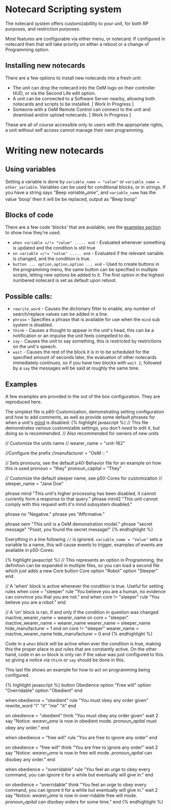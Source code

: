 # Notecard Scripting system

The notecard system offers customizabillity to your unit, for both RP purposes, and restriction purposes.

Most features are configurable via either menu, or notecard. If configured in notecard then that will take priority on either a reboot or a change of Programming option.

## Installing new notecards

There are a few options to install new notecards into a fresh unit:

 * The unit can drop the notecard into the OeM logo on their controller HUD, or via the Second Life edit option.
 * A unit can be connected to a Software Server nearby, allowing both notecards and scripts to be installed. [ Work In Progress ]
 * Someone with a OeM Remote Control can connect to the unit and download and/or upload notecards. [ Work In Progress ]

These are all of course accessible only to users with the appropriate rights, a unit without self access cannot manage their own programming.

# Writing new notecards

## Using variables
Setting a variable is done by `variable_name = "value"` or `variable_name = other_variable`. Variables can be used for conditional blocks, or in strings. If you have a string says "Beep $variable_name$", and `variable_name` has the value 'boop' then it will be be replaced, output as "Beep boop"

## Blocks of code
There are a few code 'blocks' that are available, see the [examples section](#examples) to show how they're used.
 * `when variable =/!= "value" ..... end` - Evaluated whenever something is updated and the condition is still true
 * `on variable =/!= "value" ..... end` - Evaluated if the relevant variable is changed, and the condition is true.
 * `button ... option,option,option ... end` - Used to create buttons in the programming menu, the same button can be specified in multiple scripts, letting new options be added to it. The first option in the highest numbered notecard is set as default upon reboot.


## Possible calls:
 * `rewrite_word` - Causes the dictionary filter to enable, any number of search/replace values can be added in a line.
 * `phrase` - Specifies a phrase that is available for use when the `mind` sub system is disabled.
 * `think` - Causes a thought to appear in the unit's head, this can be a notification or an impulse the unit feels compelled to do.
 * `say` - Causes the unit to say something, this is restricted by restrictions on the unit's speech.
 * `wait` - Causes the rest of the block it is in to be scheduled for the specified amount of seconds later, the evaluation of other notecards immediately continues, so if you have two blocks with `wait 2`, followed by a `say` the messages will be said at roughly the same time.


## Examples
A few examples are provided in the out of the box configuration. They are reproduced here.

The simplest file is p80-Customization, demonstrating setting configuration and how to add comments, as well as provide some default phrases for when a unit's [mind](./#mind) is disabled:
{% highlight javascript %}
// This file demonstrates various customizable settings, you don't *need* to edit it, but doing so is recommended.
// Also recommended for owners of new units

// Customize the units name
// wearer_name = "unit-162"

//Configure the prefix
//manufacturer = "OeM :: "

// Sets pronouns, see the default p40-Behavior file for an example on how this is used
pronoun = "they"
pronoun_capital = "They"

// Customize the default sleeper name, see p50-Cores for customization
// sleeper_name = "Jane Doe"



phrase mind "This unit's higher processing has been disabled, it cannot currently form a response to that query."
phrase mind2 "This unit cannot comply with this request with it's mind subsystem disabled."

phrase no "Negative."
phrase yes "Affirmative."

phrase oem "This unit is a OeM demonstration model."
phrase "secret message" "Pssst, you found the secret message!"
{% endhighlight %}

Everything in a line following `//` is ignored. `variable_name = "Value"` sets a variable to a name, this will cause events to trigger, examples of events are available in p50-Cores:

{% highlight javascript %}
// This represents an option in Programming, the definition can be expanded in multiple files, so you can load a second file which just adds a new Core
button Core
  option "Robot"
  option "Sleeper"
end

// A 'when' block is active whenever the condition is true. Useful for setting rules
when core = "sleeper"
  rule "You believe you are a human, no evidence can convince you that you are not."
end
when core != "sleeper"
  rule "You believe you are a robot."
end

// A 'on' block is ran, if and only if the condition in question was changed
inactive_wearer_name = wearer_name
on core = "sleeper"
  inactive_wearer_name = wearer_name
  wearer_name = sleeper_name
  hide_manufacturer = 1
end
on core != "sleeper"
  wearer_name = inactive_wearer_name
  hide_manufacturer = 0
end
{% endhighlight %}

Code in a `when` block will be active when ever the condition is true, making this the proper place to put rules that are constantly active.
On the other hand, code in an `on` block is only ran if the value was just configured to this. so giving a notice via `think` or `say` should be done in this.

This last file shows an example for how to act on programming being configured. 

{% highlight javascript %}
button Obedience
    option "Free will"
    option "Overridable"
    option "Obedient"
end
    
when obedience = "obedient"
    rule "You must obey any order given"
    rewrite_word "I" "it" "me" "it"
end

on obedience = "obedient"
    think "You must obey any order given"
    wait 2
    say "Notice: $wearer_name$ is now in obedient mode. $pronoun_capital$ must obey any order."
end
    
when obedience = "free will"
    rule "You are free to ignore any order"
end

on obedience = "free will"
    think "You are free to ignore any order"
    wait 2
    say "Notice: $wearer_name$ is now in free will mode. $pronoun_capital$ can disobey any order."
end

when obedience = "overridable"
    rule "You feel an urge to obey every command, you can ignore it for a while but eventually will give in."
end

on obedience = "overridable"
    think "You feel an urge to obey every command, you can ignore it for a while but eventually will give in."
    wait 2
    say "Notice: $wearer_name$ is now in over-ridable free will mode. $pronoun_capital$ can disobey orders for some time."
end
{% endhighlight %}

